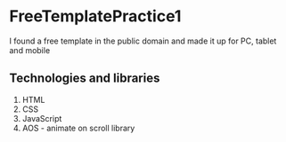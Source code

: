 # FreeTemplatePractice1
I found a free template in the public domain and made it up for PC, tablet and mobile

## Technologies and libraries
1. HTML
2. CSS
3. JavaScript
4. AOS - animate on scroll library
